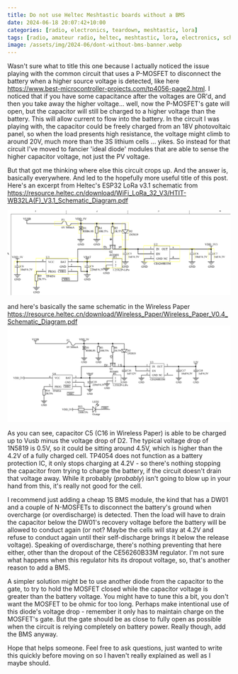 ```yaml
---
title: Do not use Heltec Meshtastic boards without a BMS
date: 2024-06-18 20:07:42+10:00
categories: [radio, electronics, teardown, meshtastic, lora]
tags: [radio, amateur radio, heltec, meshtastic, lora, electronics, schematics, DIY, battery, safety, battery safety, BMS, teardown]
image: /assets/img/2024-06/dont-without-bms-banner.webp
---
```


Wasn't sure what to title this one because I actually noticed the issue playing with the common circuit that uses a P-MOSFET to disconnect the battery when a higher source voltage is detected, like here <https://www.best-microcontroller-projects.com/tp4056-page2.html>. I noticed that if you have some capacitance after the voltages are OR'd, and then you take away the higher voltage... well, now the P-MOSFET's gate will open, but the capacitor will still be charged to a higher voltage than the battery. This will allow current to flow into the battery. In the circuit I was playing with, the capacitor could be freely charged from an 18V photovoltaic panel, so when the load presents high resistance, the voltage might climb to around 20V, much more than the 3S lithium cells ... yikes. So instead for that circuit I've moved to fancier 'ideal diode' modules that are able to sense the higher capacitor voltage, not just the PV voltage.

But that got me thinking where else this circuit crops up. And the answer is, basically everywhere. And led to the hopefully more useful title of this post. Here's an excerpt from Heltec's ESP32 LoRa v3.1 schematic from <https://resource.heltec.cn/download/WiFi_LoRa_32_V3/HTIT-WB32LA(F)_V3.1_Schematic_Diagram.pdf>

![heltec_v31_schematic](/assets/img/2024-06/heltec_v31.png)

and here's basically the same schematic in the Wireless Paper <https://resource.heltec.cn/download/Wireless_Paper/Wireless_Paper_V0.4_Schematic_Diagram.pdf>
![heltec_wirelesspaper_schematic](/assets/img/2024-06/heltec_wirelesspaper.png)

As you can see, capacitor C5 (C16 in Wireless Paper) is able to be charged up to Vusb minus the voltage drop of D2. The typical voltage drop of 1N5819 is 0.5V, so it could be sitting around 4.5V, which is higher than the 4.2V of a fully charged cell. TP4054 does not function as a battery protection IC, it only stops charging at 4.2V - so there's nothing stopping the capacitor from trying to charge the battery, if the circuit doesn't drain that voltage away. While it probably (*probably*) isn't going to blow up in your hand from this, it's really not good for the cell.

I recommend just adding a cheap 1S BMS module, the kind that has a DW01 and a couple of N-MOSFETs to disconnect the battery's ground when overcharge (or overdischarge) is detected. Then the load will have to drain the capacitor below the DW01's recovery voltage before the battery will be allowed to conduct again (or not? Maybe the cells will stay at 4.2V and refuse to conduct again until their self-discharge brings it below the release voltage). Speaking of overdischarge, there's nothing preventing that here either, other than the dropout of the CE56260B33M regulator. I'm not sure what happens when this regulator hits its dropout voltage, so, that's another reason to add a BMS.

A simpler solution might be to use another diode from the capacitor to the gate, to try to hold the MOSFET closed while the capacitor voltage is greater than the battery voltage. You might have to tune this a bit, you don't want the MOSFET to be ohmic for too long. Perhaps make intentional use of this diode's voltage drop - remember it only has to maintain charge on the MOSFET's gate. But the gate should be as close to fully open as possible when the circuit is relying completely on battery power. Really though, add the BMS anyway.

Hope that helps someone. Feel free to ask questions, just wanted to write this quickly before moving on so I haven't really explained as well as I maybe should.
